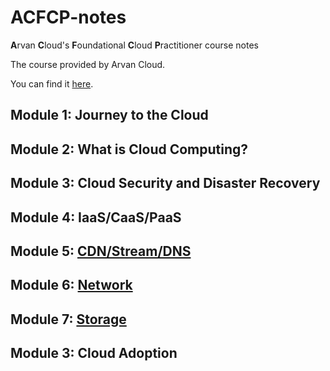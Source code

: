 # ACFCP-notes

**A**rvan **C**loud's **F**oundational **C**loud **P**ractitioner course notes

The course provided by Arvan Cloud.

You can find it [here](https://academy.arvancloud.ir/courses/foundational-cloud-practitioner/).

## Module 1: Journey to the Cloud

## Module 2: What is Cloud Computing?

## Module 3: Cloud Security and Disaster Recovery

## Module 4: IaaS/CaaS/PaaS

## Module 5: [CDN/Stream/DNS](https://github.com/MohsenEbrahimi86/ACFCP-notes/blob/main/Module5/README.md)

## Module 6: [Network](https://github.com/MohsenEbrahimi86/ACFCP-notes/blob/main/Module6/README.md)

## Module 7: [Storage](https://github.com/MohsenEbrahimi86/ACFCP-notes/blob/main/Module7/README.md)

## Module 3: Cloud Adoption
